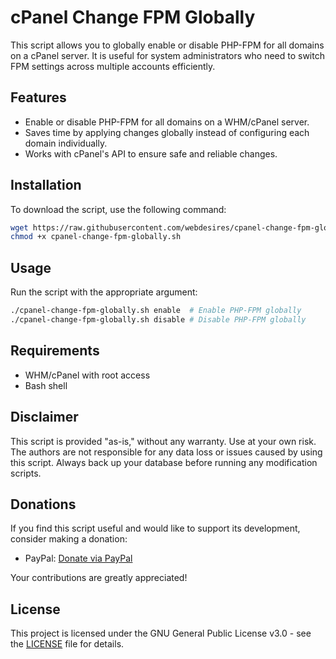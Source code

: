 # cPanel Change FPM Globally

This script allows you to globally enable or disable PHP-FPM for all domains on a cPanel server. It is useful for system administrators who need to switch FPM settings across multiple accounts efficiently.

## Features
- Enable or disable PHP-FPM for all domains on a WHM/cPanel server.
- Saves time by applying changes globally instead of configuring each domain individually.
- Works with cPanel's API to ensure safe and reliable changes.

## Installation
To download the script, use the following command:

```sh
wget https://raw.githubusercontent.com/webdesires/cpanel-change-fpm-globally/main/cpanel-change-fpm-globally.sh
chmod +x cpanel-change-fpm-globally.sh
```

## Usage
Run the script with the appropriate argument:

```sh
./cpanel-change-fpm-globally.sh enable  # Enable PHP-FPM globally
./cpanel-change-fpm-globally.sh disable # Disable PHP-FPM globally
```

## Requirements
- WHM/cPanel with root access
- Bash shell

## Disclaimer  

This script is provided "as-is," without any warranty. Use at your own risk. The authors are not responsible for any data loss or issues caused by using this script. Always back up your database before running any modification scripts.

## Donations  

If you find this script useful and would like to support its development, consider making a donation:

- PayPal: [Donate via PayPal](https://www.paypal.me/webdesires)  

Your contributions are greatly appreciated!

## License  

This project is licensed under the GNU General Public License v3.0 - see the [LICENSE](LICENSE) file for details.  
